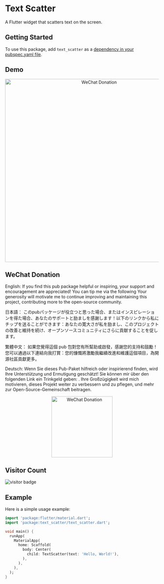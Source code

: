 # Text Scatter

A Flutter widget that scatters text on the screen.

## Getting Started

To use this package, add `text_scatter` as a [dependency in your pubspec.yaml file](https://flutter.dev/docs/development/packages-and-plugins/using-packages).

## Demo



<div align="center">
<img src="https://user-images.githubusercontent.com/32483302/261020519-bc3d9326-e2a2-4544-a0ca-e378ee2145fa.gif" alt="WeChat Donation" width="600"/>
</div>




## WeChat Donation


English:
If you find this pub package helpful or inspiring, your support and encouragement are appreciated! You can tip me via the following  Your generosity will motivate me to continue improving and maintaining this project, contributing more to the open-source community.


日本語：
このpubパッケージが役立つと思った場合、またはインスピレーションを得た場合、あなたのサポートと励ましを感謝します！以下のリンクから私にチップを送ることができます：あなたの寛大さが私を励まし、このプロジェクトの改善と維持を続け、オープンソースコミュニティにさらに貢献することを促します。


繁體中文：
如果您覺得這個 pub 包對您有所幫助或啟發，感謝您的支持和鼓勵！您可以通過以下連結向我打賞：您的慷慨將激勵我繼續改進和維護這個項目，為開源社區貢獻更多。

Deutsch:
Wenn Sie dieses Pub-Paket hilfreich oder inspirierend finden, wird Ihre Unterstützung und Ermutigung geschätzt! Sie können mir über den folgenden Link ein Trinkgeld geben: . Ihre Großzügigkeit wird mich motivieren, dieses Projekt weiter zu verbessern und zu pflegen, und mehr zur Open-Source-Gemeinschaft beitragen.

<div align="center">
<img src="https://user-images.githubusercontent.com/32483302/261005499-ef5d02ee-a208-4b9e-a837-7e3ebe02181e.png" alt="WeChat Donation" width="200"/>
</div>

## Visitor Count

<!-- ![visitors](https://visitor-badge.glitch.me/badge?page_id=page_id_textscatter_bigpeak&left_color=green&right_color=red) -->

<!-- ![visitor badge](https://visitor-badge.laobi.icu/badge?page_id=jwenjian.visitor-badge-bigpeak) -->


![visitor badge](https://visitor-badge.laobi.icu/badge?page_id=jwenjian.visitor-badge-query&query_only=true)

## Example

Here is a simple usage example:

```dart
import 'package:flutter/material.dart';
import 'package:text_scatter/text_scatter.dart';

void main() {
  runApp(
    MaterialApp(
      home: Scaffold(
        body: Center(
          child: TextScatter(text: 'Hello, World!'),
        ),
      ),
    ),
  );
}






